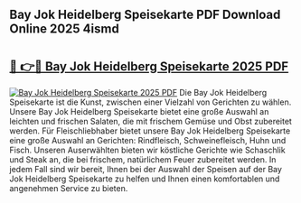 ## Bay Jok Heidelberg Speisekarte PDF Download Online 2025 4ismd

# <h2><a href="http://gc5miv.nevu.top/?p=Bay+Jok+Heidelberg+Speisekarte">🔗 👉🔴 Bay Jok Heidelberg Speisekarte 2025 PDF</a></h2>

[![Bay Jok Heidelberg Speisekarte 2025 PDF](https://i.imgur.com/dBaPXMq.png)](http://gc5miv.nevu.top/?p=Bay+Jok+Heidelberg+Speisekarte)
Die Bay Jok Heidelberg Speisekarte ist die Kunst, zwischen einer Vielzahl von Gerichten zu wählen. Unsere Bay Jok Heidelberg Speisekarte bietet eine große Auswahl an leichten und frischen Salaten, die mit frischem Gemüse und Obst zubereitet werden. Für Fleischliebhaber bietet unsere Bay Jok Heidelberg Speisekarte eine große Auswahl an Gerichten: Rindfleisch, Schweinefleisch, Huhn und Fisch. Unseren Auserwählten bieten wir köstliche Gerichte wie Schaschlik und Steak an, die bei frischem, natürlichem Feuer zubereitet werden. In jedem Fall sind wir bereit, Ihnen bei der Auswahl der Speisen auf der Bay Jok Heidelberg Speisekarte zu helfen und Ihnen einen komfortablen und angenehmen Service zu bieten.
